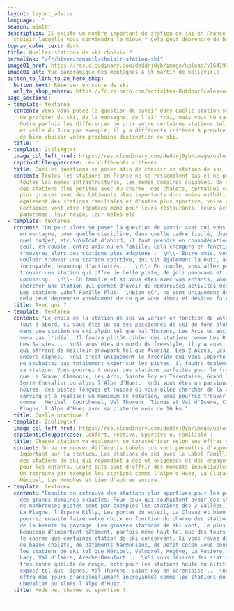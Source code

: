 ```yaml
---
layout: layout_advice
language: ''
season: winter
description: Il existe un nombre important de station de ski en France. Mais comment
  choisir laquelle vous conviendra le mieux ? Cela peut déprendre de beaucoup de critères.
topnav_color_text: dark
title: Quelles stations de ski choisir ?
permalink: "/fr/hiver/conseil/choisir-station-ski"
image01_href: https://res.cloudinary.com/deddrj0yb/image/upload/v1641994384/website/Conseil%20/ines-alvarez-fdez-F-gfrzSIPZo-unsplash_qkyvuy.jpg
image01_alt: Vue panoramique des montagnes à st martin de belleville
button_to_link_to_ze_hero_shop:
  button_text: Réserver un cours de ski
  url_to_shop_zehero: https://fr.ze-hero.com/activites-Outdoor?calessonstype=all&catypegenderlistsummer=all&calessonsactivitytype=Ski&start-date=
page_sections:
- template: textarea
  content: Vous vous posez la question de savoir dans quelle station séjournez afin
    de profiter du ski, de la montagne, de l’air frai, mais vous ne savez pas où aller.
    Outre parfois les différences de prix entre certaines stations tel qu'en Tarentaise
    et celle du Jura par exemple, il y a différents critères à prendre en compte afin
    de bien choisir votre prochaine destination de ski.
  title: ''
- template: 2colimgtxt
  image_col_left_href: https://res.cloudinary.com/deddrj0yb/image/upload/v1641994384/website/Conseil%20/teo-leguay-cwL11264paM-unsplash_xqkfej.jpg
  captiontitleuppercase: Les différents critères
  title: Quelles questions se poser afin de choisir sa station de ski ?
  content: Toutes les stations en France ne se ressemblent pas et ne présentent pas
    toutes les mêmes infrastructures, les mêmes domaines skiables. On va retrouver
    des stations plus petites avec du charme, des chalets, certaines seront beaucoup
    plus grosses avec des bâtiments plus importants donc moins esthétiques. On retrouve
    également des stations familiales et d'autre plus sportive, voire plus festive.
    Certaines vont être réputées même pour leurs restaurants, leurs activités, leurs
    panoramas, leur neige, leur météo etc
- template: textarea
  content: "On peut alors se poser la question de savoir avec qui vous allez séjourner
    en montagne, pour quelle discipline, dans quelle cadre (isolé, charme, moderne...),
    quel budget, etc.\n\nTout d'abord, il faut prendre en considération si vous partez
    seul, en couple, entre amis ou en famille. Cela changera en fonction, car vous
    trouverez alors des stations plus adaptées :  \n\\- Entre amis, vous allez surement
    vouloir trouver une station sportive, qui vit également la nuit, avec un domaine
    incroyable, beaucoup d'activités...  \n\\- En couple, vous allez peut-être désirer
    trouver une station qui offre de belle piste, de joli panorama et des chalets
    cocooning.  \n\\- En famille et si vous êtes avec vos enfants, vous allez plutôt
    chercher une station qui permet d'avoir de nombreuses activités dédiées aux enfants.
    Les stations Label Famille Plus.  \nBien sûr, ce sont uniquement des exemples,
    cela peut déprendre absolument de ce que vous aimez et désirez faire."
  title: Avec qui ?
- template: textarea
  content: "Le choix de la station de ski va varier en fonction de votre pratique.
    Tout d'abord, si vous êtes un ou des passionnés de ski de fond alors séjourner
    dans une station de ski alpin tel que Val Thorens, Les Arcs ou encore Tignes ne
    sera pas l'idéal. Il faudra plutôt cibler des stations comme Les Rousses, La Forclaz,
    Les Saisies...  \nSi vous êtes un mordu de freestyle, il y a aussi certaines stations
    qui offrent de meilleur snowpark tel que Avoriaz, Les 2 Alpes, Les Arc, Vars ou
    encore Tignes.  \nSi c'est uniquement le freeride qui vous importe, et que vous
    ne souhaitez pas totalement skier sur les pistes, il faudra également bien choisir
    sa station. Vous pourrez trouver des stations parfaites pour le freeride tels
    que La Grave, Chamonix, Les Arcs, Sainte Foy en Tarentaise, Grand Tourmalet, Tignes,
    Serre Chevalier ou alors l'Alpe d'Huez.  \nSi vous êtes un passionné des pistes
    noires, des pistes longues et raides où vous allez chercher de la vitesse, du
    carving et à réaliser un maximum de rotation, vous pourrez trouver les stations
    comme : Méribel, Courchevel, Val Thorens, Tignes et Val d'Isère, Chamonix, La
    Plagne, l'Alpe d'Huez avec sa piste de noir de 16 km."
  title: Quelle pratique ?
- template: 2colimgtxt
  image_col_left_href: https://res.cloudinary.com/deddrj0yb/image/upload/v1641996517/website/Conseil%20/yann-allegre-aUjwjVJvJrU-unsplash_z9epra.jpg
  captiontitleuppercase: Confort, Festive, Sportive ou Familiale ?
  title: Chaque station va également se caractériser selon ses offres et ses services
  content: On va retrouver différents Labels qui vont permettre d'apporter un élément
    important sur la station. Les stations de ski avec le Label Famille Plus sont
    des stations de ski qui répondent à des et exigences et des engagements strictes
    pour les enfants. Leurs buts sont d'offrir des moments inoubliables pour les familles.
    On retrouve par exemple les stations comme l'Alpe d'Huez, La Clusaz, Les Orres,
    Méribel, Les Houches et bien d'autres encore.
- template: textarea
  content: "Ensuite on retrouve des stations plus sportives pour les personnes cherchant
    des grands domaines skiables. Pour ceux qui souhaitent avoir des stations bénéficiant
    de nombreuses pistes sont par exemples les stations des 3 Vallées, Les Arcs et
    La Plagne, l'Espace Killy, Les portes du soleil, La Clusaz et bien d'autre  \nVous
    pourrez ensuite faire votre choix en fonction du charme des stations, de l'architecture,
    de la beauté du paysage. Les grosses stations de ski vont, le plus souvent, comporter
    beaucoup d'important bâtiment, parfois même haut tel que des tours. Cela casse
    le charme que certaines station de ski conservent. Si vous rêvez de station parsemé
    de beaux chalets, de bâtiments harmonieux, de petit cocon vous pourrez trouver
    les stations de ski tel que Méribel, Valmorel, Mégève, La Rosière, Aussois, Saint
    Lary, Val d'Isère, Areche-Beaufort...  \nSi vous désirez des stations avec une
    très bonne qualité de neige, opté pour les stations haute en altitude ou bien
    exposé tel que Tignes, Val Thorens, Saint Foy en Tarentaise...  \nCertaines stations
    offre des jours d'ensoleillement incroyables comme les stations de ski de Serre
    Chevalier ou alors l'Alpe d'Huez."
  title: Moderne, charme ou sportive ?

---
```

